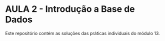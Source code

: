 # AULA 2 - Introdução a Base de Dados

Este repositório contém as soluções das práticas individuais do módulo 13.
